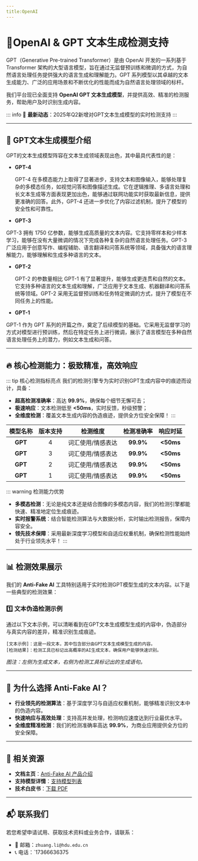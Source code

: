 ```yaml
---
title:OpenAI
---
```


# 🚀OpenAI  & GPT 文本生成检测支持

GPT（Generative Pre-trained Transformer）是由 OpenAI 开发的一系列基于 Transformer 架构的大型语言模型，旨在通过无监督预训练和微调的方式，为自然语言处理任务提供强大的语言生成和理解能力。GPT 系列模型以其卓越的文本生成能力、广泛的应用场景和不断优化的性能而成为自然语言处理领域的标杆。

我们平台现已全面支持 **OpenAI GPT 文本生成模型**，并提供高效、精准的检测服务，帮助用户及时识别生成内容。

::: info
📢 **最新动态**：2025年Q2新增对GPT文本生成模型的实时检测支持
:::

---

## 📝 GPT文本生成模型介绍

GPT的文本生成模型阵容在文本生成领域表现出色，其中最具代表性的是：

- **GPT-4**

  GPT-4 在多模态能力上取得了显著进步，支持文本和图像输入，能够处理复杂的多模态任务，如视觉问答和图像描述生成。它在逻辑推理、多语言处理和长文本生成等方面表现更加出色，能够通过联网功能实时获取最新信息，提供更准确的回答。此外，GPT-4 还进一步优化了内容过滤机制，提升了模型的安全性和可靠性。

-  **GPT-3**

  GPT-3 拥有 1750 亿参数，能够生成高质量的文本内容。它支持零样本和少样本学习，能够在没有大量微调的情况下完成各种复杂的自然语言处理任务。GPT-3 广泛应用于创意写作、编程辅助、语言翻译和问答系统等领域，具备强大的语言理解能力，能够理解和生成多种语言的文本。

- **GPT-2**

  GPT-2 的参数量相比 GPT-1 有了显著提升，能够生成更连贯和自然的文本。它支持多种语言的文本生成和理解，广泛应用于文本生成、机器翻译和问答系统等领域。GPT-2 采用无监督预训练和任务特定微调的方式，提升了模型在不同任务上的性能。

-  **GPT-1**

  GPT-1 作为 GPT 系列的开篇之作，奠定了后续模型的基础。它采用无监督学习的方式对模型进行预训练，然后在特定任务上进行微调，展示了语言模型在多种自然语言处理任务上的潜力，例如文本生成和问答。

---

## 🔥 核心检测能力：极致精准，高效响应

::: tip 核心检测指标亮点
我们的检测引擎专为实时识别GPT生成内容中的痕迹而设计，具备：

- **超高检测准确率**：高达 **99.9%**，确保每个细节无懈可击；  
- **极速响应**：文本检测低至 **<50ms**，实时反馈，秒级预警；  
- **全维度检测**：覆盖文本生成内容的伪造痕迹，提供全方位安全保障！
  :::

| 模型名称 | 版本支持 |     检测维度      | 检测准确率 | 响应时延  |
| :------: | :------: | :---------------: | :--------: | :-------: |
| **GPT**  |    4     | 词汇使用/情感表达 | **99.9%**  | **<50ms** |
| **GPT**  |    3     | 词汇使用/情感表达 | **99.9%**  | **<50ms** |
| **GPT**  |    2     | 词汇使用/情感表达 | **99.9%**  | **<50ms** |
| **GPT**  |    1     | 词汇使用/情感表达 | **99.9%**  | **<50ms** |

::: warning 检测能力优势

- **多模态检测**：无论是纯文本还是结合图像的多模态内容，我们的检测引擎都能快速、精准地定位生成痕迹。  
- **实时报警系统**：结合智能检测算法与大数据分析，实时输出检测报告，保障内容安全。  
- **领先技术保障**：采用最新深度学习模型和自适应权重机制，确保检测性能始终处于行业领先水平！
  :::

---

## 📊 检测效果展示

我们的 **Anti-Fake AI** 工具特别适用于实时检测GPT模型生成的文本内容。以下是一些典型的检测效果：

### 1️⃣ **文本伪造检测示例**

通过以下文本示例，可以清晰看到在GPT文本生成模型生成的内容中，伪造部分与真实内容的差异，精准识别生成痕迹。

```
[文本示例]：这是一段文本，其中包含部分由GPT文本生成模型生成的内容。
[检测结果]：检测工具已标记出高概率的AI生成文本，确保用户能够快速识别。
```

*图注：左侧为生成文本，右侧为检测工具标记出的生成语句。*

---

## 💼 为什么选择 Anti-Fake AI？

- **行业领先的检测算法**：基于深度学习与自适应权重机制，能够精准识别文本中的伪造内容。  
- **快速响应与高效处理**：支持高并发处理，检测响应速度达到行业最优水平。  
- **全维度精准检测**：我们的检测准确率高达 **99.9%**，为商业应用提供全方位的安全保障。

---

## 🔗 相关资源

- **文档主页**：[Anti-Fake AI 产品介绍](../quick_start/brief.md)  
- **支持模型详情**：[支持模型列表](./overview.md)  
- **技术白皮书**：[下载 PDF](https://yourdomain.com/whitepaper.pdf)

---

## 📬 联系我们

若您希望申请试用、获取技术资料或业务合作，请联系：

- 📧 邮箱：`zhuang.li@hdu.edu.cn`   
- 📞 电话：`17366636375
